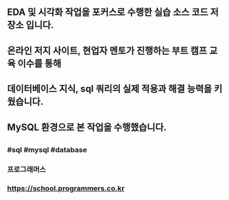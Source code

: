 ##
## EDA 및 시각화 작업을 포커스로 수행한 실습 소스 코드 저장소 입니다.
## 온라인 저지 사이트, 현업자 멘토가 진행하는 부트 캠프 교육 이수를 통해
## 데이터베이스 지식, sql 쿼리의 실제 적용과 해결 능력을 키웠습니다.
## MySQL 환경으로 본 작업을 수행했습니다.
##
### #sql #mysql #database
### 프로그래머스
### https://school.programmers.co.kr
##
